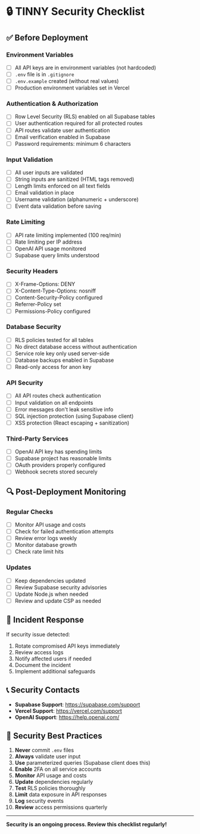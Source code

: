 # 🔒 TINNY Security Checklist

## ✅ Before Deployment

### Environment Variables
- [ ] All API keys are in environment variables (not hardcoded)
- [ ] `.env` file is in `.gitignore`
- [ ] `.env.example` created (without real values)
- [ ] Production environment variables set in Vercel

### Authentication & Authorization
- [ ] Row Level Security (RLS) enabled on all Supabase tables
- [ ] User authentication required for all protected routes
- [ ] API routes validate user authentication
- [ ] Email verification enabled in Supabase
- [ ] Password requirements: minimum 6 characters

### Input Validation
- [ ] All user inputs are validated
- [ ] String inputs are sanitized (HTML tags removed)
- [ ] Length limits enforced on all text fields
- [ ] Email validation in place
- [ ] Username validation (alphanumeric + underscore)
- [ ] Event data validation before saving

### Rate Limiting
- [ ] API rate limiting implemented (100 req/min)
- [ ] Rate limiting per IP address
- [ ] OpenAI API usage monitored
- [ ] Supabase query limits understood

### Security Headers
- [ ] X-Frame-Options: DENY
- [ ] X-Content-Type-Options: nosniff
- [ ] Content-Security-Policy configured
- [ ] Referrer-Policy set
- [ ] Permissions-Policy configured

### Database Security
- [ ] RLS policies tested for all tables
- [ ] No direct database access without authentication
- [ ] Service role key only used server-side
- [ ] Database backups enabled in Supabase
- [ ] Read-only access for anon key

### API Security
- [ ] All API routes check authentication
- [ ] Input validation on all endpoints
- [ ] Error messages don't leak sensitive info
- [ ] SQL injection protection (using Supabase client)
- [ ] XSS protection (React escaping + sanitization)

### Third-Party Services
- [ ] OpenAI API key has spending limits
- [ ] Supabase project has reasonable limits
- [ ] OAuth providers properly configured
- [ ] Webhook secrets stored securely

## 🔍 Post-Deployment Monitoring

### Regular Checks
- [ ] Monitor API usage and costs
- [ ] Check for failed authentication attempts
- [ ] Review error logs weekly
- [ ] Monitor database growth
- [ ] Check rate limit hits

### Updates
- [ ] Keep dependencies updated
- [ ] Review Supabase security advisories
- [ ] Update Node.js when needed
- [ ] Review and update CSP as needed

## 🚨 Incident Response

If security issue detected:
1. Rotate compromised API keys immediately
2. Review access logs
3. Notify affected users if needed
4. Document the incident
5. Implement additional safeguards

## 📞 Security Contacts

- **Supabase Support**: https://supabase.com/support
- **Vercel Support**: https://vercel.com/support
- **OpenAI Support**: https://help.openai.com/

## 🎯 Security Best Practices

1. **Never** commit `.env` files
2. **Always** validate user input
3. **Use** parameterized queries (Supabase client does this)
4. **Enable** 2FA on all service accounts
5. **Monitor** API usage and costs
6. **Update** dependencies regularly
7. **Test** RLS policies thoroughly
8. **Limit** data exposure in API responses
9. **Log** security events
10. **Review** access permissions quarterly

---

**Security is an ongoing process. Review this checklist regularly!**
